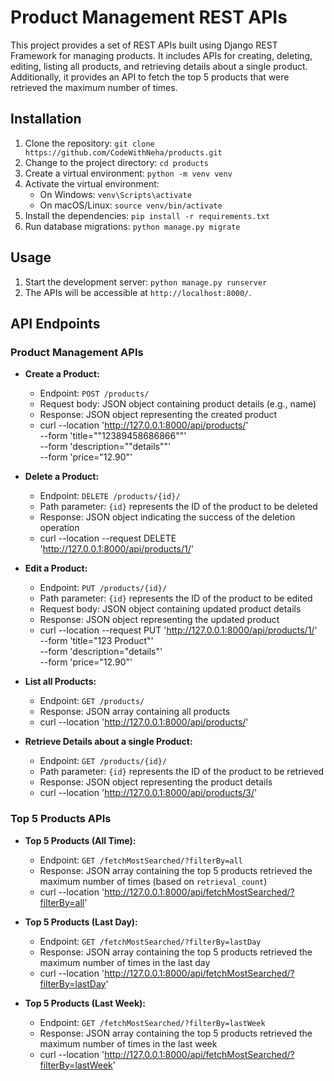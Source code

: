 # Product Management REST APIs

This project provides a set of REST APIs built using Django REST Framework for managing products. It includes APIs for creating, deleting, editing, listing all products, and retrieving details about a single product. Additionally, it provides an API to fetch the top 5 products that were retrieved the maximum number of times.

## Installation

1. Clone the repository: `git clone https://github.com/CodeWithNeha/products.git`
2. Change to the project directory: `cd products`
3. Create a virtual environment: `python -m venv venv`
4. Activate the virtual environment:
   - On Windows: `venv\Scripts\activate`
   - On macOS/Linux: `source venv/bin/activate`
5. Install the dependencies: `pip install -r requirements.txt`
6. Run database migrations: `python manage.py migrate`

## Usage

1. Start the development server: `python manage.py runserver`
2. The APIs will be accessible at `http://localhost:8000/`.

## API Endpoints

### Product Management APIs

- **Create a Product:**
  - Endpoint: `POST /products/`
  - Request body: JSON object containing product details (e.g., name)
  - Response: JSON object representing the created product
  - curl --location 'http://127.0.0.1:8000/api/products/' \
        --form 'title="\"12389458686866\""' \
        --form 'description="\"details\""' \
        --form 'price="12.90"'

- **Delete a Product:**
  - Endpoint: `DELETE /products/{id}/`
  - Path parameter: `{id}` represents the ID of the product to be deleted
  - Response: JSON object indicating the success of the deletion operation
  - curl --location --request DELETE 'http://127.0.0.1:8000/api/products/1/'

- **Edit a Product:**
  - Endpoint: `PUT /products/{id}/`
  - Path parameter: `{id}` represents the ID of the product to be edited
  - Request body: JSON object containing updated product details
  - Response: JSON object representing the updated product
  - curl --location --request PUT 'http://127.0.0.1:8000/api/products/1/' \
    --form 'title="123 Product"' \
    --form 'description="details"' \
    --form 'price="12.90"'

- **List all Products:**
  - Endpoint: `GET /products/`
  - Response: JSON array containing all products
  - curl --location 'http://127.0.0.1:8000/api/products/'

- **Retrieve Details about a single Product:**
  - Endpoint: `GET /products/{id}/`
  - Path parameter: `{id}` represents the ID of the product to be retrieved
  - Response: JSON object representing the product details
  - curl --location 'http://127.0.0.1:8000/api/products/3/'

### Top 5 Products APIs

- **Top 5 Products (All Time):**
  - Endpoint: `GET /fetchMostSearched/?filterBy=all`
  - Response: JSON array containing the top 5 products retrieved the maximum number of times (based on `retrieval_count`)
  - curl --location 'http://127.0.0.1:8000/api/fetchMostSearched/?filterBy=all'


- **Top 5 Products (Last Day):**
  - Endpoint: `GET /fetchMostSearched/?filterBy=lastDay`
  - Response: JSON array containing the top 5 products retrieved the maximum number of times in the last day
  - curl --location 'http://127.0.0.1:8000/api/fetchMostSearched/?filterBy=lastDay'

- **Top 5 Products (Last Week):**
  - Endpoint: `GET /fetchMostSearched/?filterBy=lastWeek`
  - Response: JSON array containing the top 5 products retrieved the maximum number of times in the last week
  - curl --location 'http://127.0.0.1:8000/api/fetchMostSearched/?filterBy=lastWeek'

